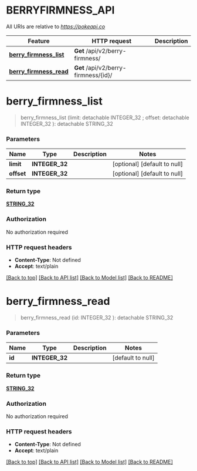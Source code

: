 # BERRYFIRMNESS_API

All URIs are relative to *https://pokeapi.co*

Feature | HTTP request | Description
------------- | ------------- | -------------
[**berry_firmness_list**](BERRYFIRMNESS_API.md#berry_firmness_list) | **Get** /api/v2/berry-firmness/ | 
[**berry_firmness_read**](BERRYFIRMNESS_API.md#berry_firmness_read) | **Get** /api/v2/berry-firmness/{id}/ | 


# **berry_firmness_list**
> berry_firmness_list (limit:  detachable INTEGER_32 ; offset:  detachable INTEGER_32 ): detachable STRING_32





### Parameters

Name | Type | Description  | Notes
------------- | ------------- | ------------- | -------------
 **limit** | **INTEGER_32**|  | [optional] [default to null]
 **offset** | **INTEGER_32**|  | [optional] [default to null]

### Return type

[**STRING_32**](STRING_32.md)

### Authorization

No authorization required

### HTTP request headers

 - **Content-Type**: Not defined
 - **Accept**: text/plain

[[Back to top]](#) [[Back to API list]](../README.md#documentation-for-api-endpoints) [[Back to Model list]](../README.md#documentation-for-models) [[Back to README]](../README.md)

# **berry_firmness_read**
> berry_firmness_read (id: INTEGER_32 ): detachable STRING_32





### Parameters

Name | Type | Description  | Notes
------------- | ------------- | ------------- | -------------
 **id** | **INTEGER_32**|  | [default to null]

### Return type

[**STRING_32**](STRING_32.md)

### Authorization

No authorization required

### HTTP request headers

 - **Content-Type**: Not defined
 - **Accept**: text/plain

[[Back to top]](#) [[Back to API list]](../README.md#documentation-for-api-endpoints) [[Back to Model list]](../README.md#documentation-for-models) [[Back to README]](../README.md)


